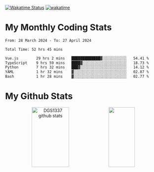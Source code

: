 [![Wakatime Status](https://github.com/noopurphalak/noopurphalak/workflows/wakatime-status-update/badge.svg)](https://github.com/noopurphalak/noopurphalak/actions/workflows/main.yml)
[![wakatime](https://wakatime.com/badge/user/80ace140-ef40-4fdd-b8ed-f3be3d2e1aea.svg)](https://wakatime.com/@80ace140-ef40-4fdd-b8ed-f3be3d2e1aea)

# My Monthly Coding Stats

<!--START_SECTION:waka-->

```txt
From: 28 March 2024 - To: 27 April 2024

Total Time: 52 hrs 45 mins

Vue.js        29 hrs 2 mins   █████████████▓░░░░░░░░░░░   54.41 %
TypeScript    9 hrs 59 mins   ████▓░░░░░░░░░░░░░░░░░░░░   18.73 %
Python        7 hrs 32 mins   ███▓░░░░░░░░░░░░░░░░░░░░░   14.12 %
YAML          1 hr 32 mins    ▓░░░░░░░░░░░░░░░░░░░░░░░░   02.87 %
Bash          1 hr 28 mins    ▓░░░░░░░░░░░░░░░░░░░░░░░░   02.77 %
```

<!--END_SECTION:waka-->

# My Github Stats
<div style="text-align: center;">
  <img width="49%" height="195px" src="https://github-readme-stats-sigma-five.vercel.app/api?username=noopurphalak&show_icons=true&count_private=true&hide_border=true&title_color=ecf2f8&icon_color=0d1117&text_color=FFFFFF&bg_color=0d1117" alt="DGS1337 github stats" />
  <img width="41%" height="195px" src="https://github-readme-stats-sigma-five.vercel.app/api/top-langs/?username=noopurphalak&layout=compact&hide_border=true&title_color=ecf2f8&text_color=FFFFFF&bg_color=0d1117" />
</div>
